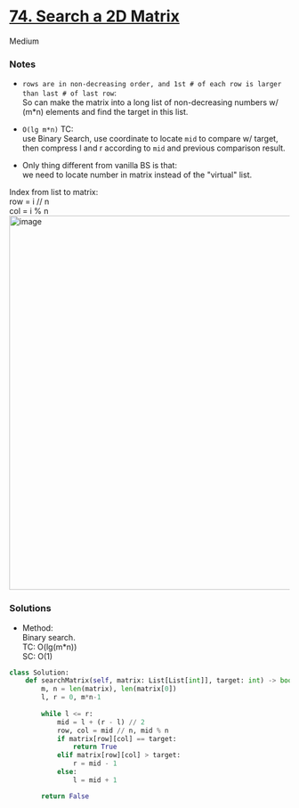 # [74. Search a 2D Matrix](https://leetcode.com/problems/search-a-2d-matrix/description/?envType=study-plan-v2&envId=top-interview-150)

Medium

### Notes

- `rows are in non-decreasing order, and 1st # of each row is larger than last # of last row`:\
So can make the matrix into a long list of non-decreasing numbers w/ (m*n) elements and find the target in this list.

- `O(lg m*n)` TC:\
use Binary Search, use coordinate to locate `mid` to compare w/ target, then compress l and r according to `mid` and previous comparison result.
  
- Only thing different from vanilla BS is that: \
we need to locate number in matrix instead of the "virtual" list.

Index from list to matrix:\
row = i // n\
col = i % n\
<img width="672" alt="image" src="https://github.com/suansuan0915/Leetcode/assets/51430523/c2a53073-44a5-4ba9-9b53-5c6ceb4715fa">


### Solutions

- Method:\
  Binary search.\
  TC: O(lg(m*n))\
  SC: O(1)
```python
class Solution:
    def searchMatrix(self, matrix: List[List[int]], target: int) -> bool:
        m, n = len(matrix), len(matrix[0])
        l, r = 0, m*n-1
        
        while l <= r:
            mid = l + (r - l) // 2
            row, col = mid // n, mid % n
            if matrix[row][col] == target:
                return True
            elif matrix[row][col] > target:
                r = mid - 1
            else:
                l = mid + 1

        return False
```
